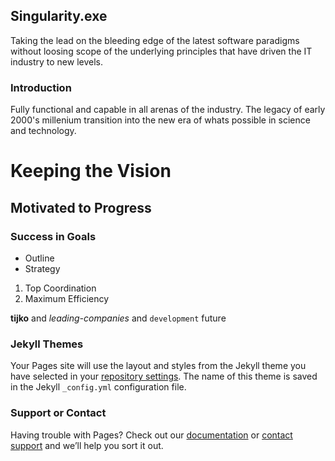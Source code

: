 ## Singularity.exe

Taking the lead on the bleeding edge of the latest software paradigms without 
loosing scope of the underlying principles that have driven the IT industry 
to new levels.

### Introduction

Fully functional and capable in all arenas of the industry.  The legacy of 
early 2000's millenium transition into the new era of whats possible in 
science and technology.

# Keeping the Vision
## Motivated to Progress
### Success in Goals

- Outline
- Strategy

1. Top Coordination
2. Maximum Efficiency

**tijko** and _leading-companies_ and `development` future

### Jekyll Themes

Your Pages site will use the layout and styles from the Jekyll theme you have 
selected in your [repository settings](https://github.com/tijko/tijko.github.io/settings/pages). 
The name of this theme is saved in the Jekyll `_config.yml` configuration file.

### Support or Contact

Having trouble with Pages? Check out our [documentation](https://docs.github.com/categories/github-pages-basics/) 
or [contact support](https://support.github.com/contact) and we’ll help you sort it out.
